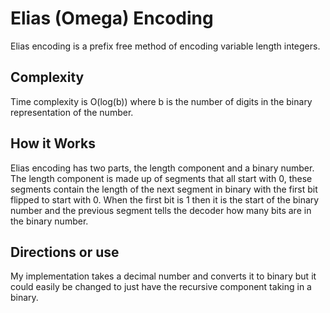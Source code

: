 # Elias (Omega) Encoding
 Elias encoding is a prefix free method of encoding variable length integers.

## Complexity
Time complexity is O(log(b)) where b is the number of digits in the binary representation of the number.

## How it Works
Elias encoding has two parts, the length component and a binary number.  The length component is made up of segments that all start with 0, these segments contain the length of the next segment in binary with the first bit flipped to start with 0.  When the first bit is 1 then it is the start of the binary number and the previous segment tells the decoder how many bits are in the binary number.  

## Directions or use
My implementation takes a decimal number and converts it to binary but it could easily be changed to just have the recursive component taking in a binary.